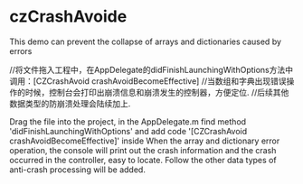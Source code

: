 # czCrashAvoide
This demo can prevent the collapse of arrays and dictionaries caused by errors

//将文件拖入工程中，在AppDelegate的didFinishLaunchingWithOptions方法中调用：[CZCrashAvoid crashAvoidBecomeEffective]
//当数组和字典出现错误操作的时候，控制台会打印出崩溃信息和崩溃发生的控制器，方便定位.
//后续其他数据类型的防崩溃处理会陆续加上.

Drag the file into the project, in the AppDelegate.m find method 'didFinishLaunchingWithOptions' and add code '[CZCrashAvoid crashAvoidBecomeEffective]' inside
When the array and dictionary error operation, the console will print out the crash information and the crash occurred in the controller, easy to locate.
Follow the other data types of anti-crash processing will be added.
